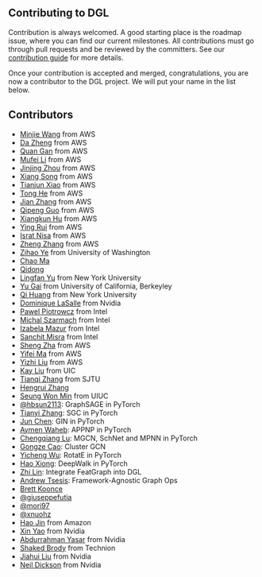 ## Contributing to DGL

Contribution is always welcomed. A good starting place is the roadmap issue, where
you can find our current milestones. All contributions must go through pull requests
and be reviewed by the committers. See our [contribution
guide](https://docs.dgl.ai/contribute.html) for more details.

Once your contribution is accepted and merged, congratulations, you are now a
contributor to the DGL project.  We will put your name in the list below.

Contributors
------------

* [Minjie Wang](https://github.com/jermainewang) from AWS
* [Da Zheng](https://github.com/zheng-da) from AWS
* [Quan Gan](https://github.com/BarclayII) from AWS
* [Mufei Li](https://github.com/mufeili) from AWS
* [Jinjing Zhou](https://github.com/VoVAllen) from AWS
* [Xiang Song](https://github.com/classicsong) from AWS
* [Tianjun Xiao](https://github.com/sneakerkg) from AWS
* [Tong He](https://github.com/hetong007) from AWS
* [Jian Zhang](https://github.com/zhjwy9343) from AWS
* [Qipeng Guo](https://github.com/QipengGuo) from AWS
* [Xiangkun Hu](https://github.com/HuXiangkun) from AWS
* [Ying Rui](https://github.com/Rhett-Ying) from AWS
* [Israt Nisa](https://github.com/isratnisa) from AWS
* [Zheng Zhang](https://github.com/zzhang-cn) from AWS
* [Zihao Ye](https://github.com/yzh119) from University of Washington
* [Chao Ma](https://github.com/aksnzhy)
* [Qidong](https://github.com/soodoshll)
* [Lingfan Yu](https://github.com/lingfanyu) from New York University
* [Yu Gai](https://github.com/GaiYu0) from University of California, Berkeyley
* [Qi Huang]() from New York University
* [Dominique LaSalle](https://github.com/nv-dlasalle) from Nvidia
* [Pawel Piotrowcz](https://github.com/pawelpiotrowicz) from Intel
* [Michal Szarmach](https://github.com/mszarma) from Intel
* [Izabela Mazur](https://github.com/IzabelaMazur) from Intel
* [Sanchit Misra](https://github.com/sanchit-misra) from Intel
* [Sheng Zha](https://github.com/szha) from AWS
* [Yifei Ma](https://github.com/yifeim) from  AWS
* [Yizhi Liu](https://github.com/yzhliu) from AWS
* [Kay Liu](https://github.com/kayzliu) from UIC
* [Tianqi Zhang](https://github.com/lygztq) from SJTU
* [Hengrui Zhang](https://github.com/hengruizhang98)
* [Seung Won Min](https://github.com/davidmin7) from UIUC
* [@hbsun2113](https://github.com/hbsun2113): GraphSAGE in PyTorch
* [Tianyi Zhang](https://github.com/Tiiiger): SGC in PyTorch
* [Jun Chen](https://github.com/kitaev-chen): GIN in PyTorch
* [Aymen Waheb](https://github.com/aymenwah): APPNP in PyTorch
* [Chengqiang Lu](https://github.com/geekinglcq): MGCN, SchNet and MPNN in PyTorch
* [Gongze Cao](https://github.com/Zardinality): Cluster GCN
* [Yicheng Wu](https://github.com/MilkshakeForReal): RotatE in PyTorch
* [Hao Xiong](https://github.com/ShawXh): DeepWalk in PyTorch
* [Zhi Lin](https://github.com/kira-lin): Integrate FeatGraph into DGL
* [Andrew Tsesis](https://github.com/noncomputable): Framework-Agnostic Graph Ops
* [Brett Koonce](https://github.com/brettkoonce)
* [@giuseppefutia](https://github.com/giuseppefutia)
* [@mori97](https://github.com/mori97)
* [@xnuohz](https://github.com/xnuohz)
* [Hao Jin](https://github.com/haojin2) from Amazon
* [Xin Yao](https://github.com/yaox12) from Nvidia
* [Abdurrahman Yasar](https://github.com/ayasar70) from Nvidia
* [Shaked Brody](https://github.com/shakedbr) from Technion
* [Jiahui Liu](https://github.com/paoxiaode) from Nvidia
* [Neil Dickson](https://github.com/ndickson-nvidia) from Nvidia
